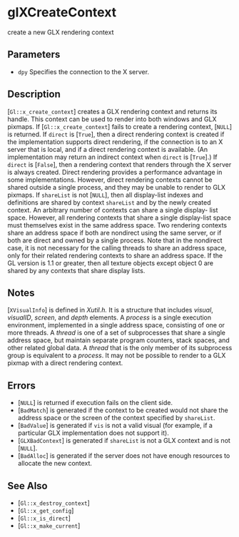 # glXCreateContext
create a new GLX rendering context

## Parameters
- `dpy`
  Specifies the connection to the X server.

## Description
[`Gl::x_create_context`] creates a GLX rendering context and returns
  its handle. This context can be used to render into both windows and
  GLX pixmaps. If [`Gl::x_create_context`] fails to create a rendering
  context, [`NULL`] is returned.
If `direct` is [`True`], then a direct rendering context is created if
  the implementation supports direct rendering, if the connection is to
  an X server that is local, and if a direct rendering context is
  available. (An implementation may return an indirect context when
  `direct` is [`True`].) If `direct` is [`False`], then a rendering
  context that renders through the X server is always created. Direct
  rendering provides a performance advantage in some implementations.
  However, direct rendering contexts cannot be shared outside a single
  process, and they may be unable to render to GLX pixmaps.
If `shareList` is not [`NULL`], then all display-list indexes and
  definitions are shared by context `shareList` and by the newly created
  context. An arbitrary number of contexts can share a single display-
  list space. However, all rendering contexts that share a single
  display-list space must themselves exist in the same address space.
  Two rendering contexts share an address space if both are nondirect
  using the same server, or if both are direct and owned by a single
  process. Note that in the nondirect case, it is not necessary for the
  calling threads to share an address space, only for their related
  rendering contexts to share an address space.
If the GL version is 1.1 or greater, then all texture objects except
  object 0 are shared by any contexts that share display lists.

## Notes
[`XVisualInfo`] is defined in *Xutil.h.* It is a structure that
  includes *visual*, *visualID*, *screen*, and *depth* elements.
A *process* is a single execution environment, implemented in a single
  address space, consisting of one or more threads.
A *thread* is one of a set of subprocesses that share a single address
  space, but maintain separate program counters, stack spaces, and other
  related global data. A *thread* that is the only member of its
  subprocess group is equivalent to a *process*.
It may not be possible to render to a GLX pixmap with a direct
  rendering context.

## Errors
- [`NULL`] is returned if execution fails on the client side.
- [`BadMatch`] is generated if the context to be created would not share
  the address space or the screen of the context specified by
  `shareList`.
- [`BadValue`] is generated if `vis` is not a valid visual (for example,
  if a particular GLX implementation does not support it).
- [`GLXBadContext`] is generated if `shareList` is not a GLX context and
  is not [`NULL`].
- [`BadAlloc`] is generated if the server does not have enough resources
  to allocate the new context.

## See Also
- [`Gl::x_destroy_context`]
- [`Gl::x_get_config`]
- [`Gl::x_is_direct`]
- [`Gl::x_make_current`]
